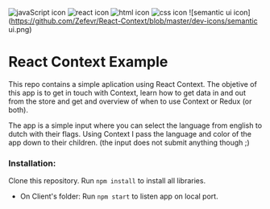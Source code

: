 ![javaScript icon](https://github.com/Zefevr/FinalEvaluation/blob/master/dev-icons/js.svg)
![react icon](https://github.com/Zefevr/FinalEvaluation/blob/master/dev-icons/react.svg)
![html icon](https://github.com/Zefevr/FinalEvaluation/blob/master/dev-icons/html.svg)
![css icon](https://github.com/Zefevr/FinalEvaluation/blob/master/dev-icons/css.svg)
![semantic ui icon](https://github.com/Zefevr/React-Context/blob/master/dev-icons/semantic ui.png)

# React Context Example
This repo contains a simple aplication using React Context. The objetive of this app is to get in touch with Context, learn how to get data in and out from the store and get and overview of when to use Context or Redux (or both).

The app is a simple input where you can select the language from english to dutch with their flags. Using Context I pass the language and color of the app down to their children. (the input does not submit anything though ;)

### Installation:

Clone this repository. Run `npm install` to install all libraries.

* On Client's folder: Run `npm start` to listen app on local port.



